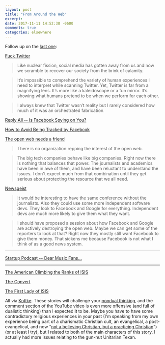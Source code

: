 ```yaml
---
layout: post
title: "From Around the Web"
excerpt: 
date: 2017-11-11 14:52:38 -0600
comments: true
categories: elsewhere
---
```


Follow up on the [last one]({{site.baseurl}}/2017/11/04/from-around-the-web/):

[Fuck Twitter](http://www.macdrifter.com/2017/11/fuck-twitter.html)

> Like nuclear fission, social media has gotten away from us and now we scramble to recover our society from the brink of calamity.

> It’s impossible to comprehend the variety of human experiences I need to interpret while scanning Twitter. Yet, Twitter is far from a magnifying lens. It’s more like a kaleidoscope or a fun mirror. It’s showing what humans pretend to be when we perform for each other.

> I always knew that Twitter wasn’t reality but I rarely considered how much of it was an orchestrated fabrication.

[Reply All -- Is Facebook Spying on You?](https://gimletmedia.com/episode/109-facebook-spying/)

[How to Avoid Being Tracked by Facebook](https://gimletmedia.com/how-to-avoid-being-tracked-by-facebook/)

[The open web needs a friend](http://scripting.com/2017/11/01.html#a094552)

> There is no organization repping the interest of the open web.

> The big tech companies behave like big companies. Right now there is nothing that balances that power. The journalists and academics have been in awe of them, and have been reluctant to understand the issues. I don't expect much from that combination until they get serious about protecting the resource that we all need. 

[Newsgeist](http://scripting.com/2017/11/06.html#a012903Newsgeist)

> It would be interesting to have the same conference without the journalists. Also they could use some more independent software devs. They look to Facebook and Google for everything. Independent devs are much more likely to give them what they want.

> I should have proposed a session about how Facebook and Google are actively destroying the open web. Maybe we can get some of the reporters to look at that? Right now they mostly still want Facebook to give them money. That sickens me because Facebook is not what I think of as a good news system.

---

[Startup Podcast -- Dear Music Fans...](https://gimletmedia.com/episode/dear-music-fans-season-3-episode-4-2/)

---

[The American Climbing the Ranks of ISIS](https://www.theatlantic.com/magazine/archive/2017/03/the-american-leader-in-the-islamic-state/510872/)

[The Convert](https://features.texasmonthly.com/editorial/the-convert/)

[The First Lady of ISIS](https://www.youtube.com/watch?v=XsnNsHhKpU8)

All via [Kottke](https://kottke.org/17/11/the-first-lady-of-isis). These stories will challenge your [nondual thinking](https://cac.org/the-dualistic-mind-2017-01-29/), and the comment section of the YouTube video is even more offensive (and full of dualistic thinking) than I expected it to be. Maybe you have to have some contradictory religious experiences in your past (I'm speaking from my own experience being part of a charismatic Christian cult, an evangelical, a post-evangelical, and now "[not a believing Christian, but a practicing Christian]({{site.baseurl}}/2016/05/06/im-not-a-believing-christian/)") (or at least I try), but I related to both of the main characters of this story. I actually had more issues relating to the gun-nut Unitarian Texan.

